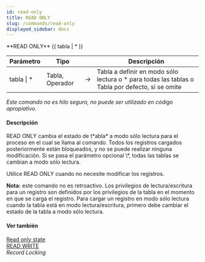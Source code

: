 ```yaml
---
id: read-only
title: READ ONLY
slug: /commands/read-only
displayed_sidebar: docs
---
```


<!--REF #_command_.READ ONLY.Syntax-->**READ ONLY** {( tabla | * )}<!-- END REF-->
<!--REF #_command_.READ ONLY.Params-->
| Parámetro | Tipo |  | Descripción |
| --- | --- | --- | --- |
| tabla &#124; * | Tabla, Operador | &#8594;  | Tabla a definir en modo sólo lectura o * para todas las tablas o Tabla por defecto, si se omite |

<!-- END REF-->

*Este comando no es hilo seguro, no puede ser utilizado en código apropiativo.*


#### Descripción 

<!--REF #_command_.READ ONLY.Summary-->READ ONLY cambia el estado de t*abla* a modo sólo lectura para el proceso en el cual se llama al comando.<!-- END REF--> Todos los registros cargados posteriormente están bloqueados, y no se puede realizar ninguna modificación. Si se pasa el parámetro opcional \*, todas las tablas se cambian a modo sólo lectura.

Utilice READ ONLY cuando no necesite modificar los registros.

**Nota:** este comando no es retroactivo. Los privilegios de lectura/escritura para un registro son definidos por los privilegios de la tabla en el momento en que se carga el registro. Para cargar un registro en modo sólo lectura cuando la tabla está en modo lectura/escritura, primero debe cambiar el estado de la tabla a modo sólo lectura.

#### Ver también 

[Read only state](read-only-state.md)  
[READ WRITE](read-write.md)  
*Record Locking*  